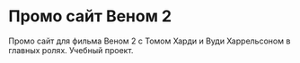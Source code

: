 # Промо сайт Веном 2
Промо сайт для фильма Веном 2 с Томом Харди и Вуди Харрельсоном в главных ролях.
Учебный проект.
